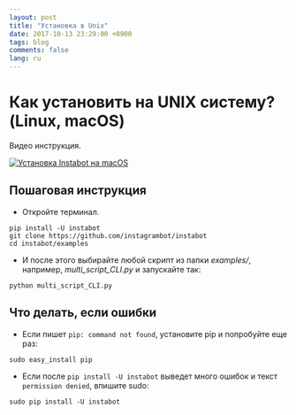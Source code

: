 ```yaml
---
layout: post
title: "Установка в Unix"
date: 2017-10-13 23:29:00 +0900
tags: blog
comments: false
lang: ru
---
```

# Как установить на UNIX систему? (Linux, macOS)

Видео инструкция.

[![Установка Instabot на macOS](http://img.youtube.com/vi/aJUHmv3NhRE/0.jpg)](https://youtu.be/aJUHmv3NhRE)

## Пошаговая инструкция

* Откройте терминал.
```
pip install -U instabot
git clone https://github.com/instagrambot/instabot
cd instabot/examples
```

* И после этого выбирайте любой скрипт из папки _examples/_, например, _multi_script_CLI.py_ и запускайте так:
```
python multi_script_CLI.py
```

## Что делать, если ошибки

* Если пишет `pip: command not found`, установите pip и попробуйте еще раз:
```
sudo easy_install pip
```

* Если после `pip install -U instabot` выведет много ошибок и текст `permission denied`, впишите sudo:
```
sudo pip install -U instabot
```
